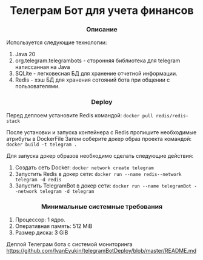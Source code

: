 <h1 align="center">Телеграм Бот для учета финансов</h1>
<h3 align="center">Описание</h3>

Используется следующие технологии:
1. Java 20
2. org.telegram.telegrambots - сторонняя библиотека для telegram написсанная на Java
3. SQLite - легковесная БД для хранение отчетной информации.
4. Redis - хэш БД для хранения сотояний бота при общении с пользователями.

<h3 align="center">Deploy</h3>

Перед деплоем установите Redis командой: 
`docker pull redis/redis-stack`

После установки и запуска контейнера с Redis пропишите необходимые атрибуты в DockerFile
Затем соберите докер образ проекта командой:
`docker build -t telegram . `
 
Для запуска докер образов необходимо сделать следующие действия: 
1. Создать сеть Docker:
  `docker network create telegram`
2. Запустить Redis в докер сети:
   `docker run --name redis--network telegram -d redis`
3. Запустить TelegramBot в докер сети:
   `docker run --name telegramBot --network telegram -d telegram`

<h3 align="center">Минимальные системные требования</h3>

1. Процессор: 1 ядро.
2. Оперативная память: 512 MiB
3. Размер диска: 3 GiB

Деплой Телеграм бота с системой мониторинга https://github.com/IvanEyukin/telegramBotDeploy/blob/master/README.md

